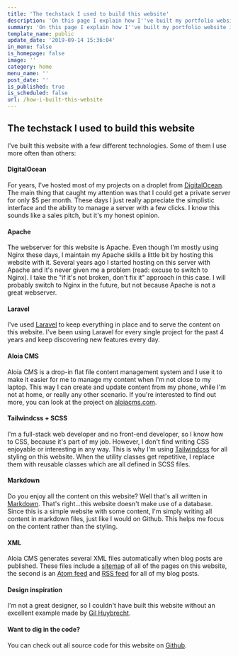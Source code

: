 ```yaml
---
title: 'The techstack I used to build this website'
description: 'On this page I explain how I''ve built my portfolio website in detail, including links to the techniques used.'
summary: 'On this page I explain how I''ve built my portfolio website in detail, including links to the techniques used.'
template_name: public
update_date: '2019-09-14 15:36:04'
in_menu: false
is_homepage: false
image: ''
category: home
menu_name: ''
post_date: ''
is_published: true
is_scheduled: false
url: /how-i-built-this-website
---
```


## The techstack I used to build this website

I've built this website with a few different technologies. Some of them I use more often than others:

#### DigitalOcean
For years, I've hosted most of my projects on a droplet from [DigitalOcean](https://m.do.co/c/8c63b70c9106). The main thing that caught my attention was that I could get a private server for only $5 per month. These days I just really appreciate the simplistic interface and the ability to manage a server with a few clicks. I know this sounds like a sales pitch, but it's my honest opinion.

#### Apache
The webserver for this website is Apache. Even though I'm mostly using Nginx these days, I maintain my Apache skills a little bit by hosting this website with it. Several years ago I started hosting on this server with Apache and it's never given me a problem (read: excuse to switch to Nginx). I take the "if it's not broken, don't fix it" approach in this case. I will probably switch to Nginx in the future, but not because Apache is not a great webserver.  
            
#### Laravel
I've used [Laravel](https://laravel.com/) to keep everything in place and to serve the content on this website. I've been using Laravel for every single project for the past 4 years and keep discovering new features every day.

#### Aloia CMS
Aloia CMS is a drop-in flat file content management system and I use it to make it easier for me to manage my content when I'm not close to my laptop. This way I can create and update content from my phone, while I'm not at home, or really any other scenario. If you're interested to find out more, you can look at the project on [aloiacms.com](https://aloiacms.com).

#### Tailwindcss + SCSS
I'm a full-stack web developer and no front-end developer, so I know how to CSS, because it's part of my job. However, I don't find writing CSS enjoyable or 
interesting in any way. This is why I'm using [Tailwindcss](https://tailwindcss.com/) for all styling on this website. When the utility classes get repetitive, I replace them with reusable classes which are all defined in SCSS files.

#### Markdown
Do you enjoy all the content on this website? Well that's all written in 
<a href="https://www.markdownguide.org/" class="link link--underline">Markdown</a>. That's right...this website doesn't make use of a database. Since this is a simple website with some content, I'm simply writing all content in markdown files, just like I would on Github. This helps me focus on the content rather than the styling.

#### XML
Aloia CMS generates several XML files automatically when blog posts are published. These files include a 
<a href="https://roelofjanelsinga.com/sitemap.xml" class="link link--underline">sitemap</a> of all of the pages on this website, the second is an 
<a href="https://roelofjanelsinga.com/feed" class="link link--underline">Atom feed</a> and 
<a href="https://roelofjanelsinga.com/feed/rss" class="link link--underline">RSS feed</a> for all of my blog posts.

#### Design inspiration
I'm not a great designer, so I couldn't have built this website without an excellent example made by <a href="http://www.gilhuybrecht.com/" class="link link--underline">Gil Huybrecht</a>. 

#### Want to dig in the code?
You can check out all source code for this website on <a href="https://github.com/roelofjan-elsinga/portfolio" class="link link--underline">Github</a>.
